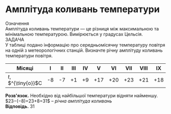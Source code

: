 # Амплiтуда коливань температури

<div class="eoz-wrap">
<span class="eoz">Означення</span>
<div class="eoz-text">
Амплiтуда коливань температури — це рiзниця мiж максимальною та мiнiмальною температурою. Вимiрюється у градусах
Цельсiя.

<div class="task-wrap">
<span class="task">ЗАДАЧА</span>
<div class="task-text">
У таблиці подано інформацію про середньомісячну температуру повітря на одній з метеорологічних станцій. Визначте річну амплітуду коливань температури повітря.

<table>
<thead>
<tr>
<th class="orange-cell">Мiсяцi</th>
<th class="orange-cell">I</th>
<th class="orange-cell">II</th>
<th class="orange-cell">III</th>
<th class="orange-cell">IV</th>
<th class="orange-cell">V</th>
<th class="orange-cell">VI</th>
<th class="orange-cell">VII</th>
<th class="orange-cell">VIII</th>
<th class="orange-cell">IX</th>
<th class="orange-cell">X</th>
<th class="orange-cell">XI</th>
<th class="orange-cell">XII</th>
</tr>
</thead>
<tbody>
<tr>
<td class="orange-cell"><i>t</i>, $^{\tiny{o}}$C</td>
<td class="orange-cell">-8</td>
<td class="orange-cell">-7</td>
<td class="orange-cell">+1</td>
<td class="orange-cell">+9</td>
<td class="orange-cell">+17</td>
<td class="orange-cell">+20</td>
<td class="orange-cell">+23</td>
<td class="orange-cell">+21</td>
<td class="orange-cell">+18</td>
<td class="orange-cell">+10</td>
<td class="orange-cell">+1</td>
<td class="orange-cell">-6</td>
</tr>
</tbody>
</table>
<b>Розв'язок.</b> Необхідно від найбільшої температури відняти найменшу.<br>
$23−(−8)=23+8=31$ – <i>річна амплітуда коливань</i><br>
<b>Відповідь.</b> 31
</div>
</div>